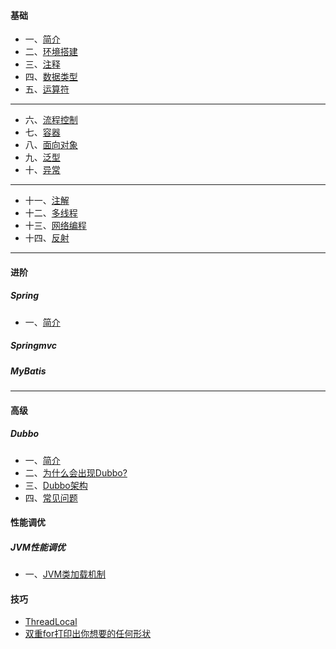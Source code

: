 #### 基础

- 一、[简介](./java/basic/01-briefintroduction.md)
- 二、[环境搭建](./java/basic/02-environment.md)
- 三、[注释](./java/basic/03-notes.md)
- 四、[数据类型](./java/basic/04-basicdatastructure.md)
- 五、[运算符](./java/basic/05-operator.md)

*****

- 六、[流程控制](./java/basic/06-processcontrol.md)
- 七、[容器](./java/basic/07-container.md)
- 八、[面向对象](./java/basic/08-oop.md)
- 九、[泛型](./java/basic/09-generic.md)
- 十、[异常](./java/basic/10-abnormal.md)

*****

- 十一、[注解](./java/basic/11-annotation.md)
- 十二、[多线程](./java/basic/12-thread.md)
- 十三、[网络编程](./java/basic/13-network.md)
- 十四、[反射](./java/basic/14-reflex.md)

*****

#### 进阶

##### Spring

- 一、[简介](./java/advanced/spring/01-briefintroduction.md)

##### Springmvc

##### MyBatis

*****

#### 高级

##### Dubbo
- 一、[简介](./java/senior/dubbo/01-briefintroduction.md)
- 二、[为什么会出现Dubbo?](./java/senior/dubbo/02-reason.md)
- 三、[Dubbo架构](./java/senior/dubbo/03-framework.md)
- 四、[常见问题](./java/senior/dubbo/04-question.md)

#### 性能调优

##### JVM性能调优
- 一、[JVM类加载机制](./po/jvm/classloader.md)

#### 技巧
- [ThreadLocal](./skill/threadlocal.md)
- [双重for打印出你想要的任何形状](./skill/double-for.md)

